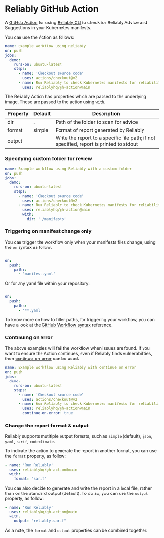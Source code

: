 # Reliably GitHub Action

A [GitHub Action](https://github.com/features/actions) for using
[Reliably CLI](https://github.com/reliablyhq/cli) to check for
Reliably Advice and Suggestions in your Kubernetes manifests.


You can use the Action as follows:

```yaml
name: Example workflow using Reliably
on: push
jobs:
  demo:
    runs-on: ubuntu-latest
    steps:
      - name: 'Checkout source code'
        uses: actions/checkout@v2
      - name: Run Reliably to check Kubernetes manifests for reliability advice
        uses: reliablyhq/gh-action@main
```

The Reliably Action has properties which are passed to the underlying image.
These are passed to the action using `with`.

| Property | Default | Description |
| --- | --- | --- |
| dir | . | Path of the folder to scan for advice |
| format | simple | Format of report generated by Reliably |
| output | | Write the report to a specific file path; if not specified, report is printed to stdout |


### Specifying custom folder for review

```yaml
name: Example workflow using Reliably with a custom folder
on: push
jobs:
  demo:
    runs-on: ubuntu-latest
    steps:
      - name: 'Checkout source code'
        uses: actions/checkout@v2
      - name: Run Reliably to check Kubernetes manifests for reliability advice
        uses: reliablyhq/gh-action@main
        with:
          dir: './manifests'
```

### Triggering on manifest change only

You can trigger the workflow only when your manifests files change,
using the `on` syntax as follow:

```yaml

on:
  push:
    paths:
      - 'manifest.yaml'
```

Or for any yaml file within your repository:

```yaml

on:
  push:
    paths:
      - '**.yaml'
```

To know more on how to filter paths, for triggering your workflow,
you can have a look at the [GitHub Workflow syntax](https://docs.github.com/en/free-pro-team@latest/actions/reference/workflow-syntax-for-github-actions#onpushpull_requestpaths) reference.


### Continuing on error

The above examples will fail the workflow when issues are found.
If you want to ensure the Action continues, even if Reliably finds vulnerabilities,
then [continue-on-error](https://docs.github.com/en/actions/reference/workflow-syntax-for-github-actions#jobsjob_idstepscontinue-on-error) can be used.


```yaml
name: Example workflow using Reliably with continue on error
on: push
jobs:
  demo:
    runs-on: ubuntu-latest
    steps:
      - name: 'Checkout source code'
        uses: actions/checkout@v2
      - name: Run Reliably to check Kubernetes manifests for reliability advice
        uses: reliablyhq/gh-action@main
        continue-on-error: true
```


### Change the report format & output

Reliably supports mutltiple output formats, such as `simple` (default),
`json`, `yaml`, `sarif`, `codeclimate`.

To indicate the action to generate the report in another format, you can
use the `format` property, as follow:

```yaml
- name: 'Run Reliably'
  uses: reliablyhq/gh-action@main
  with:
    format: "sarif"
```

You can also decide to generate and write the report in a local file,
rather than on the standard output (default). To do so, you can use the
`output` property, as follow:

```yaml
- name: 'Run Reliably'
  uses: reliablyhq/gh-action@main
  with:
    output: "reliably.sarif"
```

As a note, the `format` and `output` properties can be combined together.
